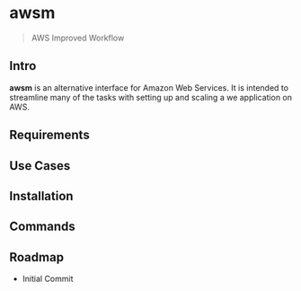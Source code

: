 # awsm
> AWS Improved Workflow

## Intro
**awsm** is an alternative interface for Amazon Web Services. It is intended to streamline many of the tasks with setting up and scaling a we application on AWS.

## Requirements

## Use Cases

## Installation

## Commands

## Roadmap
- Initial Commit